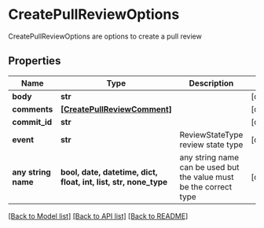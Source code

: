 # CreatePullReviewOptions

CreatePullReviewOptions are options to create a pull review

## Properties
Name | Type | Description | Notes
------------ | ------------- | ------------- | -------------
**body** | **str** |  | [optional] 
**comments** | [**[CreatePullReviewComment]**](CreatePullReviewComment.md) |  | [optional] 
**commit_id** | **str** |  | [optional] 
**event** | **str** | ReviewStateType review state type | [optional] 
**any string name** | **bool, date, datetime, dict, float, int, list, str, none_type** | any string name can be used but the value must be the correct type | [optional]

[[Back to Model list]](../README.md#documentation-for-models) [[Back to API list]](../README.md#documentation-for-api-endpoints) [[Back to README]](../README.md)


